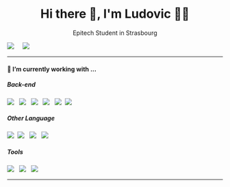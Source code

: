 <h1 align='center'> Hi there 👋, I'm Ludovic  👩‍💻 </h1>

<p align='center'>
  Epitech Student in Strasbourg
</p>

<p>

<a href="https://www.linkedin.com/in/ludovic-sutter-4389b5204/"><img src="https://img.shields.io/badge/linkedin-%230077B5.svg?&style=for-the-badge&logo=linkedin&logoColor=white" /></a>&nbsp;&nbsp;&nbsp;&nbsp;
<a href="mailto:sutterludovic67@gmail.com"><img src="https://img.shields.io/badge/gmail-%23D14836.svg?&style=for-the-badge&logo=gmail&logoColor=white" /></a>&nbsp;&nbsp;&nbsp;&nbsp;

</p>

<hr>

<h4>🔭  I’m currently working with ...</h4>

<h5>Back-end</h5>
<p >
  <img src="https://img.shields.io/badge/node.js%20-%23339933.svg?&style=for-the-badge&logo=node.js&logoColor=white" />&nbsp;&nbsp;
  <img src="https://img.shields.io/badge/JavaScript-F7DF1E?style=for-the-badge&logo=javascript&logoColor=black" />&nbsp;&nbsp;
  <img src="https://img.shields.io/badge/TypeScript-007ACC?style=for-the-badge&logo=typescript&logoColor=white" />&nbsp;&nbsp;
  <img src="https://img.shields.io/badge/fastify-000000.svg?&style=for-the-badge&logo=fastify&logoColor=white%22%20" />&nbsp;&nbsp;
  <img src="https://img.shields.io/badge/jest%20-%23c21325.svg?&style=for-the-badge&logo=jest&logoColor=white" />&nbsp;
  <img src="https://img.shields.io/badge/prisma%20-30344C.svg?&style=for-the-badge&logo=prisma&logoColor=white" />&nbsp;&nbsp;
</p>

<h5>Other Language</h5>
<p>
<img src="https://img.shields.io/badge/c-000000.svg?&style=for-the-badge&logo=C" />&nbsp;
<img src="https://img.shields.io/badge/c++-659bd3.svg?&style=for-the-badge&logo=c%2B%2B" />&nbsp;&nbsp;
<img src="https://img.shields.io/badge/python-F7DF1E.svg?&style=for-the-badge&logo=python" />&nbsp;&nbsp;
<img src="https://img.shields.io/badge/haskell-5e5086.svg?&style=for-the-badge&logo=haskell" />&nbsp;&nbsp;
</p>

<h5>Tools</h5>
<p>
<img src="https://img.shields.io/badge/gitHub-181717.svg?&style=for-the-badge&logo=github" />&nbsp;&nbsp;
<img src="https://img.shields.io/badge/visual_studio_code-007ACC.svg?&style=for-the-badge&logo=visual-studio-code" />&nbsp;&nbsp;
<img src="https://img.shields.io/badge/Docker-2496ED?style=for-the-badge&logo=docker&logoColor=white" />&nbsp;&nbsp;
</p>

<hr>
